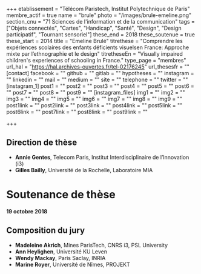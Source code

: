 +++
etablissement = "Télécom Paristech, Institut Polytechnique de Paris"
membre_actif = true
name = "brule"
photo = "/images/brule-emeline.png"
section_cnu = "71 Sciences de l'information et de la communication"
tags = ["Objets connectés", "Cartes", "Handicap", "Santé", "Design", "Design participatif", "Tournant sensoriel"]
these_end = 2018
these_soutenue = true
these_start = 2014
title = "Emeline Brulé"
titrethese = "Comprendre les expériences scolaires des enfants déficients visuelsen France: Approche mixte par l’ethnographie et le design"
titretheseEn = "Visually impaired children's experiences of schooling in France."
type_page = "membres"
url_hal = "https://hal.archives-ouvertes.fr/tel-02176245"
url_thesesfr = ""
[contact]
facebook = ""
github = ""
gitlab = ""
hypotheses = ""
instagram = ""
linkedin = ""
mail = ""
medium = ""
site = ""
telephone = ""
twitter = ""
[instagram_1]
post1 = ""
post2 = ""
post3 = ""
post4 = ""
post5 = ""
post6 = ""
post7 = ""
post8 = ""
post9 = ""
[instagram_files]
img1 = ""
img2 = ""
img3 = ""
img4 = ""
img5 = ""
img6 = ""
img7 = ""
img8 = ""
img9 = ""
post1link = ""
post2link = ""
post3link = ""
post4link = ""
post5link = ""
post6link = ""
post7link = ""
post8link = ""
post9link = ""

+++
<!-- Supprimer les parties non remplies (supprimer les blocks de lang s'il n'y a pas deux langues). Tu es libre d'ajouter ce que tu veux à cette partie -->

## Direction de thèse

* **Annie Gentes**, Telecom Paris, Institut Interdisciplinaire de l’Innovation (i3)
* **Gilles Bailly**, Université de la Rochelle, Laboratoire MIA

# Soutenance de thèse

**19 octobre 2018**

## Composition du jury

* **Madeleine Akrich**, Mines ParisTech, CNRS i3, PSL University
* **Ann Heylighen**, Université KU Leven
* **Wendy Mackay**, Paris Saclay, INRIA
* **Marine Royer**, Université de Nîmes, PROJEKT